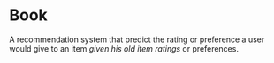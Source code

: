# Book
A recommendation system that predict the rating or preference a user would give to an item *given his old item ratings* or preferences. 
